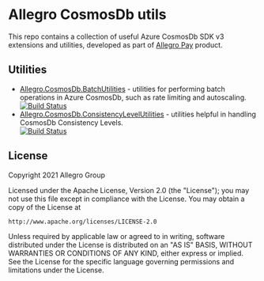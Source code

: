 # Allegro CosmosDb utils

This repo contains a collection of useful Azure CosmosDb SDK v3 extensions and utilities, developed as part of [Allegro Pay](https://allegropay.pl/) product.

## Utilities

- [Allegro.CosmosDb.BatchUtilities](docs/Allegro.CosmosDb.BatchUtilities/README.md) - utilities for performing batch operations in Azure CosmosDb, such as rate limiting and autoscaling. <br/>
  [![Build Status](https://github.com/allegro/cosmosdb-utils/actions/workflows/Allegro.CosmosDb.BatchUtilities.ci.yml/badge.svg?branch=main)](https://github.com/allegro/cosmosdb-utils/actions/workflows/Allegro.CosmosDb.BatchUtilities.ci.yml?query=branch%3Amain)
- [Allegro.CosmosDb.ConsistencyLevelUtilities](docs/Allegro.CosmosDb.ConsistencyLevelUtilities/README.md) - utilities helpful in handling CosmosDb Consistency Levels. <br/>
  [![Build Status](https://github.com/allegro/cosmosdb-utils/actions/workflows/Allegro.CosmosDb.ConsistencyLevelUtilities.ci.yml/badge.svg?branch=main)](https://github.com/allegro/cosmosdb-utils/actions/workflows/Allegro.CosmosDb.ConsistencyLevelUtilities.ci.yml?query=branch%3Amain)

## License

Copyright 2021 Allegro Group

Licensed under the Apache License, Version 2.0 (the "License");
you may not use this file except in compliance with the License.
You may obtain a copy of the License at

    http://www.apache.org/licenses/LICENSE-2.0

Unless required by applicable law or agreed to in writing, software
distributed under the License is distributed on an "AS IS" BASIS,
WITHOUT WARRANTIES OR CONDITIONS OF ANY KIND, either express or implied.
See the License for the specific language governing permissions and
limitations under the License.